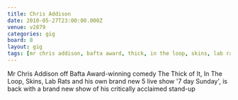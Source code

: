 ```yaml
---
title: Chris Addison
date: 2010-05-27T23:00:00.000Z
venue: v2879
categories: gig
board: 8
layout: gig
tags: [mr chris addison, bafta award, thick, in the loop, skins, lab rats, sunday]
---
```

Mr Chris Addison off Bafta Award-winning comedy The Thick of It, In The Loop, Skins, Lab Rats and his own brand new 5 live show '7 day Sunday', is back with a brand new show of his critically acclaimed stand-up